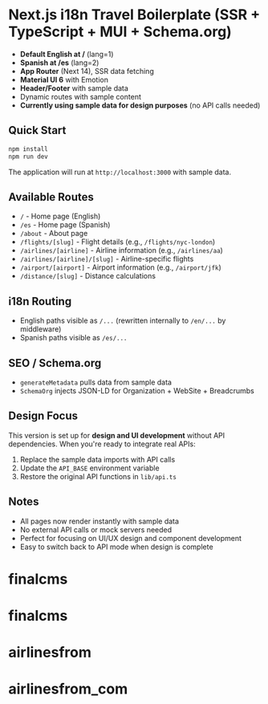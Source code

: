 # Next.js i18n Travel Boilerplate (SSR + TypeScript + MUI + Schema.org)

- **Default English at /** (lang=1)
- **Spanish at /es** (lang=2)
- **App Router** (Next 14), SSR data fetching
- **Material UI 6** with Emotion
- **Header/Footer** with sample data
- Dynamic routes with sample content
- **Currently using sample data for design purposes** (no API calls needed)

## Quick Start

```bash
npm install
npm run dev
```

The application will run at `http://localhost:3000` with sample data.

## Available Routes

- `/` - Home page (English)
- `/es` - Home page (Spanish)
- `/about` - About page
- `/flights/[slug]` - Flight details (e.g., `/flights/nyc-london`)
- `/airlines/[airline]` - Airline information (e.g., `/airlines/aa`)
- `/airlines/[airline]/[slug]` - Airline-specific flights
- `/airport/[airport]` - Airport information (e.g., `/airport/jfk`)
- `/distance/[slug]` - Distance calculations



## i18n Routing

- English paths visible as `/...` (rewritten internally to `/en/...` by middleware)
- Spanish paths visible as `/es/...`

## SEO / Schema.org

- `generateMetadata` pulls data from sample data
- `SchemaOrg` injects JSON-LD for Organization + WebSite + Breadcrumbs

## Design Focus

This version is set up for **design and UI development** without API dependencies. When you're ready to integrate real APIs:

1. Replace the sample data imports with API calls
2. Update the `API_BASE` environment variable
3. Restore the original API functions in `lib/api.ts`

## Notes

- All pages now render instantly with sample data
- No external API calls or mock servers needed
- Perfect for focusing on UI/UX design and component development
- Easy to switch back to API mode when design is complete
# finalcms
# finalcms
# airlinesfrom
# airlinesfrom_com
